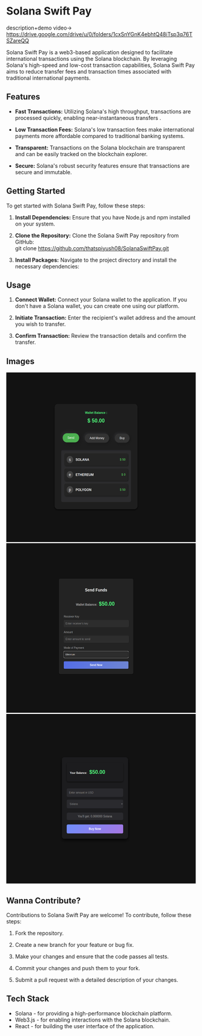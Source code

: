# Solana Swift Pay
description+demo video-> https://drive.google.com/drive/u/0/folders/1cxSnYGnK4ebhtQ48iTsp3q76TSZareQQ

Solana Swift Pay is a web3-based application designed to facilitate international transactions using the Solana blockchain. By leveraging Solana's high-speed and low-cost transaction capabilities, Solana Swift Pay aims to reduce transfer fees and transaction times associated with traditional international payments.

## Features

- **Fast Transactions:** Utilizing Solana's high throughput, transactions are processed quickly, enabling near-instantaneous transfers .
  
- **Low Transaction Fees:** Solana's low transaction fees make international payments more affordable compared to traditional banking systems.
  
- **Transparent:** Transactions on the Solana blockchain are transparent and can be easily tracked on the blockchain explorer.
  
- **Secure:** Solana's robust security features ensure that transactions are secure and immutable.

## Getting Started

To get started with Solana Swift Pay, follow these steps:

1. **Install Dependencies:** Ensure that you have Node.js and npm installed on your system.

2. **Clone the Repository:** Clone the Solana Swift Pay repository from GitHub:<br/> git clone https://github.com/thatspiyush08/SolanaSwiftPay.git

3. **Install Packages:** Navigate to the project directory and install the necessary dependencies:

## Usage

1. **Connect Wallet:** Connect your Solana wallet to the application. If you don't have a Solana wallet, you can create one using our platform.

2. **Initiate Transaction:** Enter the recipient's wallet address and the amount you wish to transfer.

3. **Confirm Transaction:** Review the transaction details and confirm the transfer.

## Images

<img src="frontend/src/assets/Home.png" width="800" height="450">

<img src="frontend/src/assets/Send.png" width="800" height="450">

<img src="frontend/src/assets/Buy.png" width="800" height="450">



## Wanna Contribute?

Contributions to Solana Swift Pay are welcome! To contribute, follow these steps:

1. Fork the repository.

2. Create a new branch for your feature or bug fix.

3. Make your changes and ensure that the code passes all tests.

4. Commit your changes and push them to your fork.

5. Submit a pull request with a detailed description of your changes.


## Tech Stack

- Solana - for providing a high-performance blockchain platform.
- Web3.js - for enabling interactions with the Solana blockchain.
- React - for building the user interface of the application.




